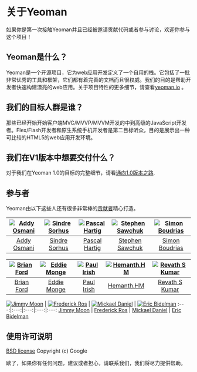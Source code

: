 # 关于Yeoman

如果你是第一次接触Yeoman并且已经被邀请贡献代码或者参与讨论，欢迎你参与这个项目！

## Yeoman是什么？

Yeoman是一个开源项目，它为web应用开发定义了一个自用的栈。它包括了一批非常优秀的工具和框架，它们都有着完善的文档而且很权威。我们的目的是帮助开发者快速构建漂亮的web应用。关于项目特性的更多细节，请查看[yeoman.io](index.html)
。
## 我们的目标人群是谁？

那些已经开始开始客户端MVC/MVVP/MVVM开发的中到高级的JavaScript开发者。Flex/Flash开发者和原生系统手机开发者是第二目标听众，目的是展示出一种可比较的HTML5的web应用开发环境。

## 我们在V1版本中想要交付什么？

对于我们在Yeoman 1.0的目标的完整细节，请看[通向1.0版本之路](/road.html).

## 参与者

Yeoman由以下这些人还有很多非常棒的[贡献者](https://github.com/yeoman/yeoman/graphs/contributors)精心打造。

[![Addy Osmani](http://gravatar.com/avatar/96270e4c3e5e9806cf7245475c00b275?s=144)](http://addyosmani.com) | [![Sindre Sorhus](http://gravatar.com/avatar/d36a92237c75c5337c17b60d90686bf9?s=144)](http://sindresorhus.com) | [![Pascal Hartig](http://gravatar.com/avatar/be451fcdbf0e5ff07f23ed16cb5c90a3?s=144)](http://passy.me) | [![Stephen Sawchuk](http://gravatar.com/avatar/098cfe2d360e77c3229f2cd5298354c4?s=144)](https://github.com/stephenplusplus) | [![Simon Boudrias](http://gravatar.com/avatar/368346708a485060d31f77677a21d2a5?s=144)](https://github.com/SBoudrias)
:---:|:---:|:---:|:---:|:---:
[Addy Osmani](http://addyosmani.com) | [Sindre Sorhus](http://sindresorhus.com) | [Pascal Hartig](http://passy.me) | [Stephen Sawchuk](https://github.com/stephenplusplus) | [Simon Boudrias](https://github.com/SBoudrias)

[![Brian Ford](http://gravatar.com/avatar/721cc7667947af96cc416729fc497107?s=144)](http://briantford.com) | [![Eddie Monge](https://s.gravatar.com/avatar/08a01ffbfa6e039295208f023dec0dae?s=144)](http://eddiemonge.com) | [![Paul Irish](http://gravatar.com/avatar/ffe68d6f71b225f7661d33f2a8908281?s=144)](http://paulirish.com) | [![Hemanth.HM](https://s.gravatar.com/avatar/d32a6bf2b43bf62a7212f0c793d76319?s=144)](http://h3manth.com) | [![Revath S Kumar](https://s.gravatar.com/avatar/fb7edc7cc7a53c903af74d07dcecf9dc?s=144)](http://blog.revathskumar.com)
:---:|:---:|:---:|:---:|:---:
[Brian Ford](http://briantford.com) | [Eddie Monge](http://eddiemonge.com) | [Paul Irish](http://paulirish.com) | [Hemanth.HM](http://h3manth.com) | [Revath S Kumar](http://blog.revathskumar.com)

[![Jimmy Moon](https://1.gravatar.com/avatar/687ac25540fe35fcb5e828f75c4a6079?s=144)](http://ragingwind.org) | [![Frederick Ros](http://gravatar.com/avatar/4605de69c4c3af3f48b8e829206cd4c2?s=144)](https://github.com/sleeper) | [![Mickael Daniel](http://gravatar.com/avatar/a23615915f0baf096b94cc9df93fc327?s=144)](https://github.com/mklabs) | [![Eric Bidelman](http://gravatar.com/avatar/e7948aac7c52b26470be80311873a398?s=144)](http://ericbidelman.com)
:---:|:---:|:---:|:---:|:---:
[Jimmy Moon](http://ragingwind.org) | [Frederick Ros](https://github.com/sleeper) | [Mickael Daniel](https://github.com/mklabs) | [Eric Bidelman](http://ericbidelman.com)


## 使用许可说明

[BSD license](http://opensource.org/licenses/bsd-license.php)
Copyright (c) Google

欧了，如果你有任何问题，建议或者担心，请联系我们，我们将尽力提供帮助。

